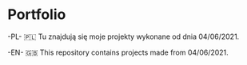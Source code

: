 # Portfolio

-PL- 🇵🇱
Tu znajdują się moje projekty wykonane od dnia 04/06/2021.

-EN- 🇬🇧
This repository contains projects made from 04/06/2021.
